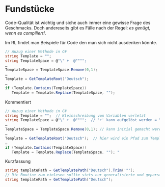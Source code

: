 # Fundstücke
Code-Qualität ist wichtig und siche auch immer eine gewisse Frage des Geschmacks. 
Doch andereseits gibt es Fälle nach der Regel: _es genügt, wenn es compiliert!_.

Im RL findet man Beispiele für Code den man sich nicht ausdenken könnte.

``` C#
// Auzug einer Methode in C#
string Template = "";
string TemplateSpace = @"\" +  @"""";
…
TemplateSpace = TemplateSpace.Remove(0,1);
…
Template = GetTemplateRoot("Deutsch");
…
if (Template.Contains(TemplateSpace))
   Template = Template.Replace(TemplateSpace, "");
```

Kommentiert 
``` C#
// Auzug einer Methode in C#
string Template = "";  // Kleinschreibung von Variablen verletzt 
string TemplateSpace = @"\" +  @"""";  // '+' kann aufgelöst werden = \" kleinschreibung von Variablen verletzt - Irreführende Bezeichnung "Space"
…
TemplateSpace = TemplateSpace.Remove(0,1); // kann initial gemacht werden: …lateSpace = "\""; Hier wird nun erst klar das TemplateSpace ein "Quote" ist.
…
Template = GetTemplateRoot("Deutsch");  // hier wird ein Pfad zum Template zurückggegeben also GetTemplatePath
…
if (Template.Contains(TemplateSpace))  
   Template = Template.Replace(TemplateSpace, ""); "
```
Kurzfassung
``` C#
string templatePath = GetTemplatePath("Deutsch").Trim('"');
// Die Routine zum einlesen sollte stets nur qeneralisierte und geparste Daten zurückgenen. Das Trim'men gehört als in die implementierung von GetTemplatePath
string templatePath = GetTemplatePath("Deutsch");
```

